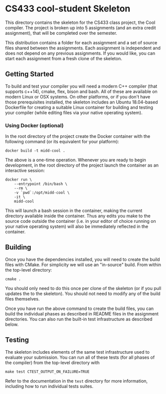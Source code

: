 # CS433 cool-student Skeleton

This directory contains the skeleton for the CS433 class project, the Cool compiler.  The project is broken up into 5 assignments (and an extra credit assignment), that will be completed over the semester.

This distribution contains a folder for each assignment and a set of source files shared between the assignments. Each assignment is independent and does not depend on any previous assignments. If you would like, you can start each assignment from a fresh clone of the skeleton. 

## Getting Started

To build and test your compiler you will need a modern C++ compiler (that supports c++14), cmake, flex, bison and bash. All of these are available on modern Linux or OSX systems. On other platforms, or if you don't have those prerequisites installed, the skeleton includes an Ubuntu 18.04-based Dockerfile for creating a suitable Linux container for building and testing your compiler (while editing files via your native operating system).

### Using Docker (optional)

In the root directory of the project create the Docker container with the following command (or its equivalent for your platform):

```
docker build -t midd-cool .
```

The above is a one-time operation. Whenever you are ready to begin development, in the root directory of the project launch the container as an interactive session:

```
docker run \
    --entrypoint /bin/bash \
    --rm \
    -v `pwd`:/opt/midd-cool \
    -it \
    midd-cool
```

This will launch a bash session in the container, making the current directory available inside the container. Thus any edits you make to the source code outside the container (i.e. in your editor of choice running on your native operating system) will also be immediately reflected in the container.

## Building

Once you have the dependencies installed, you will need to create the build files with CMake. For simplicity we will use an "in-source" build. From within the top-level directory:

```
cmake .
```

You should only need to do this once per clone of the skeleton (or if you pull updates the to the skeleton). You should not need to modify any of the build files themselves.

Once you have run the above command to create the build files, you can build the individual phases as described in README files in the assignment directories. You can also run the built-in test infrastructure as described below.

## Testing

The skeleton includes elements of the same test infrastructure used to evaluate your submission. You can run all of these tests (for all phases of the compiler) from the top-level directory with

```
make test CTEST_OUTPUT_ON_FAILURE=TRUE
```

Refer to the documentation in the `test` directory for more information, including how to run individual tests suites.